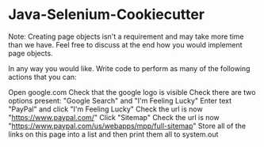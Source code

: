 # Java-Selenium-Cookiecutter

Note: Creating page objects isn't a requirement and may take more time than we have. Feel free to discuss at the end how you would implement page objects.

In any way you would like. Write code to perform as many of the following actions that you can:

Open google.com
Check that the google logo is visible
Check there are two options present: "Google Search" and "I'm Feeling Lucky"
Enter text "PayPal" and click "I'm Feeling Lucky"
Check the url is now "https://www.paypal.com/"
Click "Sitemap"
Check the url is now "https://www.paypal.com/us/webapps/mpp/full-sitemap"
Store all of the links on this page into a list and then print them all to system.out